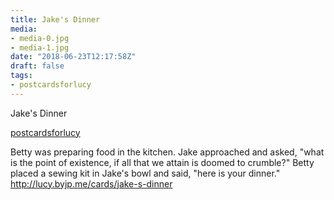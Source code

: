 ```yaml
---
title: Jake's Dinner
media:
- media-0.jpg
- media-1.jpg
date: "2018-06-23T12:17:58Z"
draft: false
tags:
- postcardsforlucy
---
```

Jake's Dinner

[postcardsforlucy](/tags/postcardsforlucy)



Betty was preparing food in the kitchen. Jake approached and asked, "what is the point of existence, if all that we attain is doomed to crumble?" Betty placed a sewing kit in Jake's bowl and said, "here is your dinner." http://lucy.byjp.me/cards/jake-s-dinner

